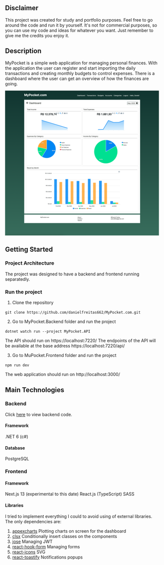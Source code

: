 ## Disclaimer

This project was created for study and portfolio purposes.
Feel free to go around the code and run it by yourself. It's not for commercial purposes, so you can use my code and ideas for whatever you want. Just remember to give me the credits you enjoy it.

## Description

MyPocket is a simple web application for managing personal finances.
With the application the user can register and start importing the daily transactions and creating monthly budgets to control expenses.
There is a dashboard where the user can get an overview of how the finances are going.

![dashboard](images/dashboard.png 'dashboard')

## Getting Started

### Project Architecture

The project was designed to have a backend and frontend running separatedly.

### Run the project

1. Clone the repository

`git clone https://github.com/danielfreitas662/MyPocket.com.git`

2. Go to MyPocket.Backend folder and run the project

`dotnet watch run --project MyPocket.API`

The API should run on https://localhost:7220/
The endpoints of the API will be available at the base address https://localhost:7220/api/

3. Go to MuPocket.Frontend folder and run the project

`npm run dev`

The web application should run on http://localhost:3000/

## Main Technologies

### Backend

Click [here](https://github.com/danielfreitas662/MyPocket.com/tree/main/MyPocket.Backend) to view backend code.

#### Framework

.NET 6 (c#)

#### Database

PostgreSQL

### Frontend

#### Framework

Next.js 13 (experimental to this date)
React.js (TypeScript)
SASS

#### Libraries

I tried to implement everything I could to avoid using of external libraries.
The only dependencies are:

1. [appexcharts](https://github.com/apexcharts)
   Plotting charts on screen for the dashboard
2. [clsx](https://github.com/lukeed/clsx)
   Conditionally insert classes on the components
3. [jose](https://github.com/panva/jose)
   Managing JWT
4. [react-hook-form](https://github.com/react-hook-form/react-hook-form)
   Managing forms
5. [react-icons](https://github.com/react-icons/react-icons)
   SVG
6. [react-toastify](https://github.com/fkhadra/react-toastify)
   Notifications popups
